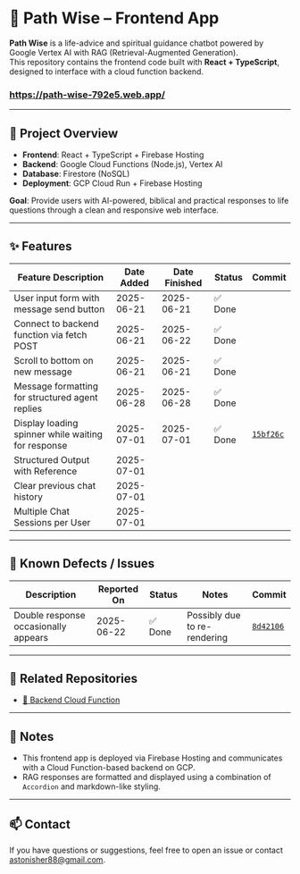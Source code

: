 # 🧭 Path Wise – Frontend App

**Path Wise** is a life-advice and spiritual guidance chatbot powered by Google Vertex AI with RAG (Retrieval-Augmented Generation).  
This repository contains the frontend code built with **React + TypeScript**, designed to interface with a cloud function backend.

### https://path-wise-792e5.web.app/

---

## 📘 Project Overview

- **Frontend**: React + TypeScript + Firebase Hosting
- **Backend**: Google Cloud Functions (Node.js), Vertex AI
- **Database**: Firestore (NoSQL)
- **Deployment**: GCP Cloud Run + Firebase Hosting

**Goal**: Provide users with AI-powered, biblical and practical responses to life questions through a clean and responsive web interface.

---

## ✨ Features

| Feature Description                              | Date Added | Date Finished | Status     | Commit |
|--------------------------------------------------|------------|----------------|------------|--------|
| User input form with message send button         | 2025-06-21 | 2025-06-21     | ✅ Done     | |
| Connect to backend function via fetch POST       | 2025-06-21 | 2025-06-22     | ✅ Done     | |
| Scroll to bottom on new message                  | 2025-06-21 | 2025-06-21     | ✅ Done     | |
| Message formatting for structured agent replies  | 2025-06-28 | 2025-06-28     | ✅ Done     | |
| Display loading spinner while waiting for response| 2025-07-01 | 2025-07-01     | ✅ Done     | [`15bf26c`](https://github.com/2ndPrince/path-wise/commit/15bf26cf581b07801b95d135de971722341193f0) |
| Structured Output with Reference | 2025-07-01 | | | | |
| Clear previous chat history | 2025-07-01 | | | | |
| Multiple Chat Sessions per User | 2025-07-01 | | | | |

---

## 🐛 Known Defects / Issues

| Description                                       | Reported On | Status        | Notes                          | Commit |
|--------------------------------------------------|-------------|----------------|--------------------------------|--------|
| Double response occasionally appears             | 2025-06-22  | ✅ Done        | Possibly due to re-rendering  | [`8d42106`](https://github.com/2ndPrince/path-wise/commit/8d42106af6a16215090a860f6551236554edf3e4)

---

## 🧩 Related Repositories

- [🔗 Backend Cloud Function](https://github.com/2ndPrince/path-wise-functions)

---

## 📌 Notes

- This frontend app is deployed via Firebase Hosting and communicates with a Cloud Function-based backend on GCP.
- RAG responses are formatted and displayed using a combination of `Accordion` and markdown-like styling.

---

## 📫 Contact

If you have questions or suggestions, feel free to open an issue or contact [astonisher88@gmail.com](mailto:astonisher88@gmail.com).
